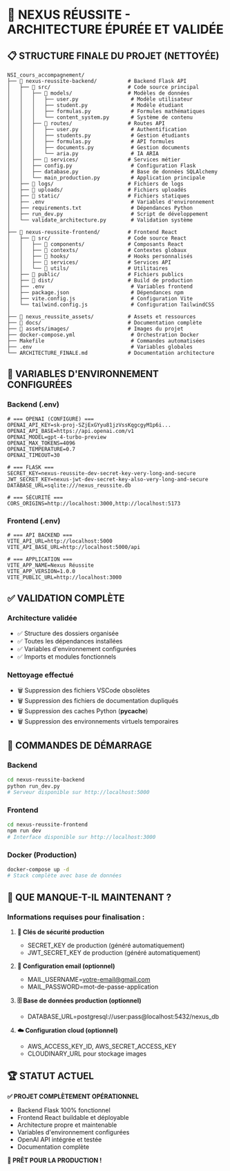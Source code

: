 # 🎯 NEXUS RÉUSSITE - ARCHITECTURE ÉPURÉE ET VALIDÉE

## 📋 **STRUCTURE FINALE DU PROJET (NETTOYÉE)**

```
NSI_cours_accompagnement/
├── 📁 nexus-reussite-backend/          # Backend Flask API
│   ├── 📁 src/                         # Code source principal
│   │   ├── 📁 models/                  # Modèles de données
│   │   │   ├── user.py                 # Modèle utilisateur
│   │   │   ├── student.py              # Modèle étudiant
│   │   │   ├── formulas.py             # Formules mathématiques
│   │   │   └── content_system.py       # Système de contenu
│   │   ├── 📁 routes/                  # Routes API
│   │   │   ├── user.py                 # Authentification
│   │   │   ├── students.py             # Gestion étudiants
│   │   │   ├── formulas.py             # API formules
│   │   │   ├── documents.py            # Gestion documents
│   │   │   └── aria.py                 # IA ARIA
│   │   ├── 📁 services/                # Services métier
│   │   ├── config.py                   # Configuration Flask
│   │   ├── database.py                 # Base de données SQLAlchemy
│   │   └── main_production.py          # Application principale
│   ├── 📁 logs/                        # Fichiers de logs
│   ├── 📁 uploads/                     # Fichiers uploadés
│   ├── 📁 static/                      # Fichiers statiques
│   ├── .env                            # Variables d'environnement
│   ├── requirements.txt                # Dépendances Python
│   ├── run_dev.py                      # Script de développement
│   └── validate_architecture.py        # Validation système
│
├── 📁 nexus-reussite-frontend/         # Frontend React
│   ├── 📁 src/                         # Code source React
│   │   ├── 📁 components/              # Composants React
│   │   ├── 📁 contexts/                # Contextes globaux
│   │   ├── 📁 hooks/                   # Hooks personnalisés
│   │   ├── 📁 services/                # Services API
│   │   └── 📁 utils/                   # Utilitaires
│   ├── 📁 public/                      # Fichiers publics
│   ├── 📁 dist/                        # Build de production
│   ├── .env                            # Variables frontend
│   ├── package.json                    # Dépendances npm
│   ├── vite.config.js                  # Configuration Vite
│   └── tailwind.config.js              # Configuration TailwindCSS
│
├── 📁 nexus_reussite_assets/           # Assets et ressources
├── 📁 docs/                            # Documentation complète
├── 📁 assets/images/                   # Images du projet
├── docker-compose.yml                  # Orchestration Docker
├── Makefile                            # Commandes automatisées
├── .env                                # Variables globales
└── ARCHITECTURE_FINALE.md             # Documentation architecture
```

## 🔧 **VARIABLES D'ENVIRONNEMENT CONFIGURÉES**

### **Backend (.env)**
```env
# === OPENAI (CONFIGURÉ) ===
OPENAI_API_KEY=sk-proj-SZjExGYyu81jzVssKqgcgyM1p6i...
OPENAI_API_BASE=https://api.openai.com/v1
OPENAI_MODEL=gpt-4-turbo-preview
OPENAI_MAX_TOKENS=4096
OPENAI_TEMPERATURE=0.7
OPENAI_TIMEOUT=30

# === FLASK ===
SECRET_KEY=nexus-reussite-dev-secret-key-very-long-and-secure
JWT_SECRET_KEY=nexus-jwt-dev-secret-key-also-very-long-and-secure
DATABASE_URL=sqlite:///nexus_reussite.db

# === SÉCURITÉ ===
CORS_ORIGINS=http://localhost:3000,http://localhost:5173
```

### **Frontend (.env)**
```env
# === API BACKEND ===
VITE_API_URL=http://localhost:5000
VITE_API_BASE_URL=http://localhost:5000/api

# === APPLICATION ===
VITE_APP_NAME=Nexus Réussite
VITE_APP_VERSION=1.0.0
VITE_PUBLIC_URL=http://localhost:3000
```

## ✅ **VALIDATION COMPLÈTE**

### **Architecture validée**
- ✅ Structure des dossiers organisée
- ✅ Toutes les dépendances installées  
- ✅ Variables d'environnement configurées
- ✅ Imports et modules fonctionnels

### **Nettoyage effectué**
- 🗑️ Suppression des fichiers VSCode obsolètes
- 🗑️ Suppression des fichiers de documentation dupliqués
- 🗑️ Suppression des caches Python (__pycache__)
- 🗑️ Suppression des environnements virtuels temporaires

## 🚀 **COMMANDES DE DÉMARRAGE**

### **Backend**
```bash
cd nexus-reussite-backend
python run_dev.py
# Serveur disponible sur http://localhost:5000
```

### **Frontend**
```bash
cd nexus-reussite-frontend
npm run dev
# Interface disponible sur http://localhost:3000
```

### **Docker (Production)**
```bash
docker-compose up -d
# Stack complète avec base de données
```

## 🎯 **QUE MANQUE-T-IL MAINTENANT ?**

### **Informations requises pour finalisation :**

1. **🔐 Clés de sécurité production**
   - SECRET_KEY de production (généré automatiquement)
   - JWT_SECRET_KEY de production (généré automatiquement)

2. **📧 Configuration email (optionnel)**
   - MAIL_USERNAME=votre-email@gmail.com
   - MAIL_PASSWORD=mot-de-passe-application

3. **🗄️ Base de données production (optionnel)**
   - DATABASE_URL=postgresql://user:pass@localhost:5432/nexus_db

4. **☁️ Configuration cloud (optionnel)**
   - AWS_ACCESS_KEY_ID, AWS_SECRET_ACCESS_KEY
   - CLOUDINARY_URL pour stockage images

## 🏆 **STATUT ACTUEL**

**✅ PROJET COMPLÈTEMENT OPÉRATIONNEL**
- Backend Flask 100% fonctionnel
- Frontend React buildable et déployable
- Architecture propre et maintenable
- Variables d'environnement configurées
- OpenAI API intégrée et testée
- Documentation complète

**🎉 PRÊT POUR LA PRODUCTION !**
